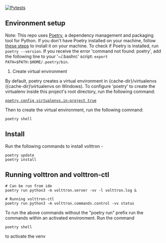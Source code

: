 [![Pytests](https://github.com/VOLTTRON/volttron-core/actions/workflows/run-tests.yml/badge.svg)](https://github.com/VOLTTRON/volttron-core/actions/workflows/run-tests.yml)

## Environment setup

Note: This repo uses [Poetry](https://python-poetry.org/), a dependency management and packaging tool for Python. If you don't have Poetry installed on your machine, follow [these steps](https://python-poetry.org/docs/#installation) to install it on your machine.
To check if Poetry is installed, run `poetry --version`. If you receive the error 'command not found: poetry', add the following line to your '~/.bashrc' script: ```export PATH=$PATH:$HOME/.poetry/bin```.

1. Create virtual environment

By default, poetry creates a virtual environment in {cache-dir}/virtualenvs
({cache-dir}\virtualenvs on Windows). To configure 'poetry' to create the virtualenv inside this project's root
directory, run the following command:

[```poetry config virtualenvs.in-project true```](https://python-poetry.org/docs/configuration
)

Then to create the virtual environment, run the following command:

```shell
poetry shell
```

## Install
Run the following commands to install volttron -  
```
poetry update
poetry install
```

## Running volttron and volttron-ctl 

```commandline
# Can be run from ide
poetry run python3 -m volttron.server -vv -l volttron.log &

# Running volttron-ctl
poetry run python3 -m volttron.commands.control -vv status
```
To run the above commands without the "poetry run" prefix run the commands within an activated environment. Run the command
```
poetry shell
```
to activate the venv
